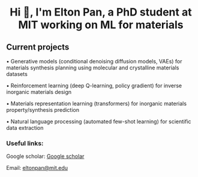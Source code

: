 <h1 align="center">Hi 👋, I'm Elton Pan, a PhD student at MIT working on ML for materials</h1>

<h2 align="left">Current projects</h2>

• Generative models (conditional denoising diffusion models, VAEs) for materials synthesis planning using molecular and crystalline materials datasets 
  
• Reinforcement learning (deep Q-learning, policy gradient) for inverse inorganic materials design 

• Materials representation learning (transformers) for inorganic materials property/synthesis prediction
  
• Natural language processing (automated few-shot learning) for scientific data extraction</h3>

<h3 align="left">Useful links:</h3>

Google scholar: <a href="https://scholar.google.com/citations?user=2GTcE-0AAAAJ&hl=en">Google scholar</a>

Email: <a href = "mailto: eltonpan@mit.edu">eltonpan@mit.edu</a>

